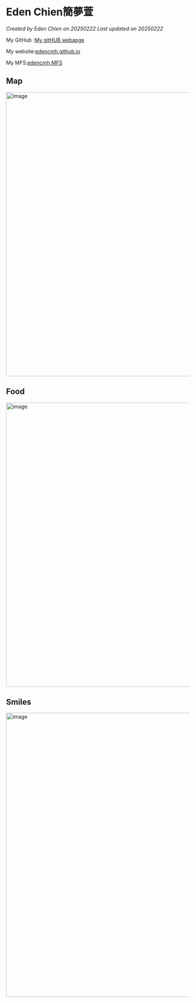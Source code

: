 # Eden Chien簡夢萱

*Created by Eden Chien on 20250222 Last updated on 20250222*

My GitHub :[My gitHUB webapge](https://github.com/edencmh)   

My website:[edencmh.github.io](https://edencmh.github.io/) 

My MFS:[edencmh.MFS](https://edencmh.github.io/MFS.html)


## Map
<img width="776" alt="image" src="https://github.com/user-attachments/assets/67f1f81c-bb3b-4249-8170-218cebd3febd" />





## Food
<img width="776" alt="image" src="https://github.com/user-attachments/assets/1da8497b-32e5-4fd4-a3ab-eecb37303345" />



## Smiles
<img width="776" alt="image" src="https://github.com/user-attachments/assets/102fb787-c2c6-46e2-9478-de438f6d4476" />


